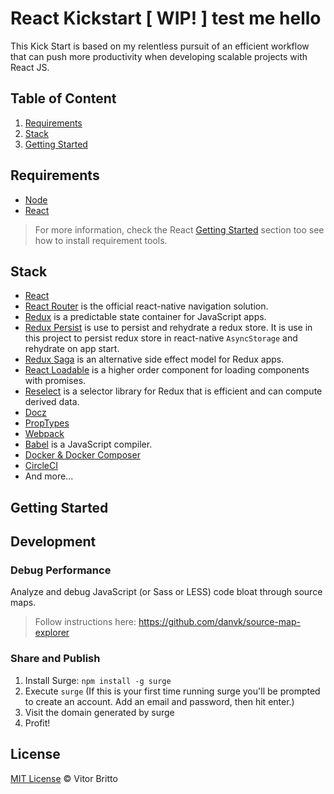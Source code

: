 # React Kickstart [ WIP! ] test me hello

This Kick Start is based on my relentless pursuit of an efficient workflow that can push more productivity when developing scalable projects with React JS.

## Table of Content

1. [Requirements](#requirements)
1. [Stack](#stack)
1. [Getting Started](#getting-started)


## Requirements

- [Node](https://nodejs.org)
- [React](https://reactjs.org/docs/getting-started.html)

> For more information, check the React [Getting Started](https://reactjs.org/docs/getting-started.html) section too see how to install requirement tools.


## Stack
- [React](https://reactjs.org)
- [React Router](https://reactnavigation.org/) is the official react-native navigation solution.
- [Redux](http://redux.js.org/) is a predictable state container for JavaScript apps.
- [Redux Persist]() is use to persist and rehydrate a redux store. It is use in this project to persist redux store in react-native `AsyncStorage` and rehydrate on app start.
- [Redux Saga](https://github.com/redux-saga/redux-saga) is an alternative side effect model for Redux apps.
- [React Loadable](https://github.com/jamiebuilds/react-loadable) is a higher order component for loading components with promises.
- [Reselect](https://github.com/reactjs/reselect) is a selector library for Redux that is efficient and can compute derived data.
- [Docz](https://github.com/pedronauck/docz)
- [PropTypes](https://reactjs.org/docs/typechecking-with-proptypes.html)
- [Webpack](https://webpack.js.org/)
- [Babel](http://babeljs.io/) is a JavaScript compiler.
- [Docker & Docker Composer](https://www.docker.com/)
- [CircleCI](https://circleci.com/)
- And more...


## Getting Started


## Development

### Debug Performance

Analyze and debug JavaScript (or Sass or LESS) code bloat through source maps.

> Follow instructions here: https://github.com/danvk/source-map-explorer

### Share and Publish

1. Install Surge: `npm install -g surge`
2. Execute `surge` (If this is your first time running surge you'll be prompted to create an account. Add an email and password, then hit enter.)
3. Visit the domain generated by surge
4. Profit!


## License

[MIT License](http://vitorbritto.mit-license.org/) © Vitor Britto
